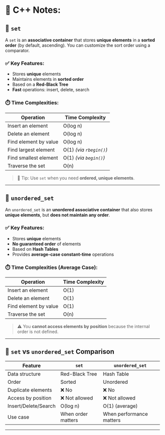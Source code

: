 # 📘 C++ Notes:

## 🔹 `set`

A `set` is an **associative container** that stores **unique elements** in a **sorted order** (by default, ascending). You can customize the sort order using a comparator.

### ✅ Key Features:
- Stores **unique** elements
- Maintains elements in **sorted order**
- Based on a **Red-Black Tree**
- **Fast** operations: insert, delete, search

### ⏱️ Time Complexities:

| Operation              | Time Complexity |
|------------------------|-----------------|
| Insert an element      | O(log n)        |
| Delete an element      | O(log n)        |
| Find element by value  | O(log n)        |
| Find largest element   | O(1) *(via `rbegin()`)* |
| Find smallest element  | O(1) *(via `begin()`)* |
| Traverse the set       | O(n)            |

> 📝 Tip: Use `set` when you need **ordered, unique elements**.

---

## 🔹 `unordered_set`

An `unordered_set` is an **unordered associative container** that also stores **unique elements**, but **does not maintain any order**.

### ✅ Key Features:
- Stores **unique** elements
- **No guaranteed order** of elements
- Based on **Hash Tables**
- Provides **average-case constant-time** operations

### ⏱️ Time Complexities (Average Case):

| Operation              | Time Complexity |
|------------------------|-----------------|
| Insert an element      | O(1)            |
| Delete an element      | O(1)            |
| Find element by value  | O(1)            |
| Traverse the set       | O(n)            |

> ⚠️ You **cannot access elements by position** because the internal order is not defined.

---

## 🔄 `set` vs `unordered_set` Comparison

| Feature                    | `set`                   | `unordered_set`         |
|----------------------------|--------------------------|--------------------------|
| Data structure             | Red-Black Tree           | Hash Table               |
| Order                      | Sorted                   | Unordered                |
| Duplicate elements         | ❌ No                    | ❌ No                    |
| Access by position         | ❌ Not allowed           | ❌ Not allowed           |
| Insert/Delete/Search       | O(log n)                 | O(1) (average)           |
| Use case                   | When order matters       | When performance matters |

---

